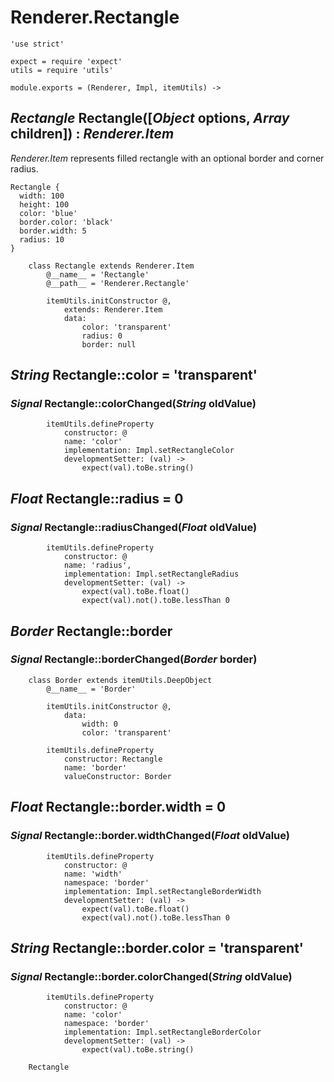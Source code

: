 Renderer.Rectangle
==================

	'use strict'

	expect = require 'expect'
	utils = require 'utils'

	module.exports = (Renderer, Impl, itemUtils) ->

*Rectangle* Rectangle([*Object* options, *Array* children]) : *Renderer.Item*
-----------------------------------------------------------------------------

*Renderer.Item* represents filled rectangle with an optional border and corner radius.

```nml,render
Rectangle {
  width: 100
  height: 100
  color: 'blue'
  border.color: 'black'
  border.width: 5
  radius: 10
}
```

		class Rectangle extends Renderer.Item
			@__name__ = 'Rectangle'
			@__path__ = 'Renderer.Rectangle'

			itemUtils.initConstructor @,
				extends: Renderer.Item
				data:
					color: 'transparent'
					radius: 0
					border: null

*String* Rectangle::color = 'transparent'
-----------------------------------------

### *Signal* Rectangle::colorChanged(*String* oldValue)

			itemUtils.defineProperty
				constructor: @
				name: 'color'
				implementation: Impl.setRectangleColor
				developmentSetter: (val) ->
					expect(val).toBe.string()

*Float* Rectangle::radius = 0
-----------------------------

### *Signal* Rectangle::radiusChanged(*Float* oldValue)

			itemUtils.defineProperty
				constructor: @
				name: 'radius',
				implementation: Impl.setRectangleRadius
				developmentSetter: (val) ->
					expect(val).toBe.float()
					expect(val).not().toBe.lessThan 0

*Border* Rectangle::border
--------------------------

### *Signal* Rectangle::borderChanged(*Border* border)

		class Border extends itemUtils.DeepObject
			@__name__ = 'Border'

			itemUtils.initConstructor @,
				data:
					width: 0
					color: 'transparent'

			itemUtils.defineProperty
				constructor: Rectangle
				name: 'border'
				valueConstructor: Border

*Float* Rectangle::border.width = 0
-----------------------------------

### *Signal* Rectangle::border.widthChanged(*Float* oldValue)

			itemUtils.defineProperty
				constructor: @
				name: 'width'
				namespace: 'border'
				implementation: Impl.setRectangleBorderWidth
				developmentSetter: (val) ->
					expect(val).toBe.float()
					expect(val).not().toBe.lessThan 0

*String* Rectangle::border.color = 'transparent'
------------------------------------------------

### *Signal* Rectangle::border.colorChanged(*String* oldValue)

			itemUtils.defineProperty
				constructor: @
				name: 'color'
				namespace: 'border'
				implementation: Impl.setRectangleBorderColor
				developmentSetter: (val) ->
					expect(val).toBe.string()

		Rectangle
